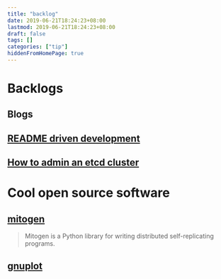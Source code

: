 ```yaml
---
title: "backlog"
date: 2019-06-21T18:24:23+08:00
lastmod: 2019-06-21T18:24:23+08:00
draft: false
tags: []
categories: ["tip"]
hiddenFromHomePage: true
---
```


# Backlogs

## Blogs

## [README driven development](http://tom.preston-werner.com/2010/08/23/readme-driven-development.html)

## [How to admin an etcd cluster](https://github.com/etcd-io/etcd/blob/34fcabab55585b39835820278da4de65b3463358/Documentation/v2/admin_guide.md)

# Cool open source software

## [mitogen](https://github.com/dw/mitogen)
> Mitogen is a Python library for writing distributed self-replicating programs.

## [gnuplot](http://www.gnuplot.info/)

